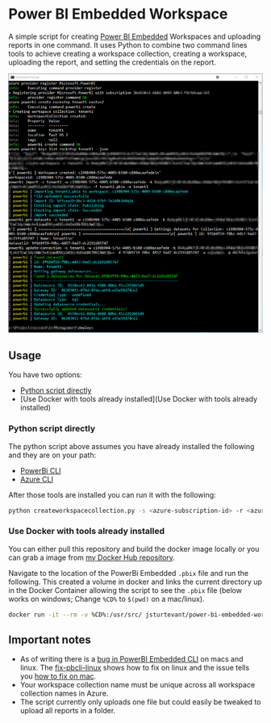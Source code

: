 # Power BI Embedded Workspace
A simple script for creating [Power BI Embedded](https://azure.microsoft.com/en-us/services/power-bi-embedded/) Workspaces and uploading reports in one command.  It uses Python to combine two command lines tools to achieve creating a workspace collection, creating a workspace, uploading the report, and setting the credentials on the report.

![image of tool working](images/powerbi-script-run.png)

## Usage
You have two options:

- [Python script directly](#python-script-directly)
- [Use Docker with tools already installed](Use Docker with tools already installed)

### Python script directly
The python script above assumes you have already installed the following and they are on your path:

- [PowerBi CLI](https://github.com/Microsoft/PowerBI-Cli)
- [Azure CLI](https://docs.microsoft.com/en-us/azure/xplat-cli-install)  

After those tools are installed you can run it with the following:

```bash
python createworkspacecollection.py -s <azure-subscription-id> -r <azure-resource-group> -w <workspace-collection-name> -l <azure-location> -f <path-to-pbix-file> -n <datasource-name> -u <datasource-username> -p <datasource-password>
```

### Use Docker with tools already installed
You can either pull this repository and build the docker image locally or you can grab a image from [my Docker Hub repository](https://hub.docker.com/r/jsturtevant/power-bi-embedded-workspace-script/).

Navigate to the location of the PowerBi Embedded ```.pbix``` file and run the following.  This created a volume in docker and links the current directory up in the Docker Container allowing the script to see the ```.pbix``` file (below works on windows; Change ```%CD%``` to ```$(pwd)``` on a mac/linux).

```bash
docker run -it --rm -v %CD%:/usr/src/ jsturtevant/power-bi-embedded-workspace-script python createworkspacecollection.py -s <azure-subscription-id> -r <azure-resource-group> -w <workspace-collection-name> -l <azure-location> -f <path-to-pbix-file> -n <datasource-name> -u <datasource-username> -p <datasource-password>
```

## Important notes

- As of writing there is a [bug in PowerBI Embedded CLI](https://github.com/Microsoft/PowerBI-Cli/issues/5) on macs and linux.  The [fix-pbcli-linux](https://github.com/jsturtevant/power-bi-embedded-workspace-script/blob/master/fix-pbcli-linux.sh) shows how to fix on linux and the issue tells you [how to fix on mac](https://github.com/Microsoft/PowerBI-Cli/issues/5).
- Your workspace collection name must be unique across all workspace collection names in Azure.
- The script currently only uploads one file but could easily be tweaked to upload all reports in a folder.
